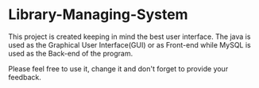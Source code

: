 # Library-Managing-System

This project is created keeping in mind the best user interface.
The java is used as the Graphical User Interface(GUI) or as Front-end while MySQL is used as the Back-end of the program.



Please feel free to use it, change it and don't forget to provide your feedback.
